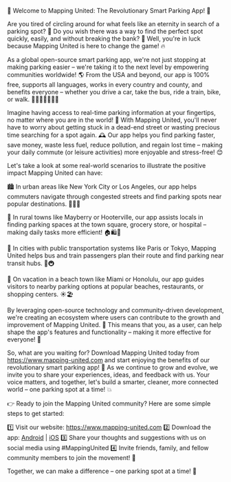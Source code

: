 🎉 Welcome to Mapping United: The Revolutionary Smart Parking App! 🚀

Are you tired of circling around for what feels like an eternity in search of a parking spot? 🤯 Do you wish there was a way to find the perfect spot quickly, easily, and without breaking the bank? 💸 Well, you're in luck because Mapping United is here to change the game! 🔥

As a global open-source smart parking app, we're not just stopping at making parking easier – we're taking it to the next level by empowering communities worldwide! 🌎 From the USA and beyond, our app is 100% free, supports all languages, works in every country and county, and benefits everyone – whether you drive a car, take the bus, ride a train, bike, or walk. 🚗🚌🚂🚴‍♀️🏃‍♂️

Imagine having access to real-time parking information at your fingertips, no matter where you are in the world! 📱 With Mapping United, you'll never have to worry about getting stuck in a dead-end street or wasting precious time searching for a spot again. 🕰️ Our app helps you find parking faster, save money, waste less fuel, reduce pollution, and regain lost time – making your daily commute (or leisure activities) more enjoyable and stress-free! 😊

Let's take a look at some real-world scenarios to illustrate the positive impact Mapping United can have:

🏙️ In urban areas like New York City or Los Angeles, our app helps commuters navigate through congested streets and find parking spots near popular destinations. 🗼️🏃‍♂️

🌳 In rural towns like Mayberry or Hooterville, our app assists locals in finding parking spaces at the town square, grocery store, or hospital – making daily tasks more efficient! 🏠🛍️🏥

🚌 In cities with public transportation systems like Paris or Tokyo, Mapping United helps bus and train passengers plan their route and find parking near transit hubs. 🚂🚇

🌴 On vacation in a beach town like Miami or Honolulu, our app guides visitors to nearby parking options at popular beaches, restaurants, or shopping centers. ☀️🏖️

By leveraging open-source technology and community-driven development, we're creating an ecosystem where users can contribute to the growth and improvement of Mapping United. 🤝 This means that you, as a user, can help shape the app's features and functionality – making it more effective for everyone! 💪

So, what are you waiting for? Download Mapping United today from https://www.mapping-united.com and start enjoying the benefits of our revolutionary smart parking app! 📲 As we continue to grow and evolve, we invite you to share your experiences, ideas, and feedback with us. Your voice matters, and together, let's build a smarter, cleaner, more connected world – one parking spot at a time! 💥

👉 Ready to join the Mapping United community? Here are some simple steps to get started:

1️⃣ Visit our website: https://www.mapping-united.com
2️⃣ Download the app: [Android](https://play.google.com/store/apps/details?id=com.mappingunited) | [iOS](https://apps.apple.com/us/app/mapping-united/id1554215114)
3️⃣ Share your thoughts and suggestions with us on social media using #MappingUnited
4️⃣ Invite friends, family, and fellow community members to join the movement! 🤩

Together, we can make a difference – one parking spot at a time! 💫